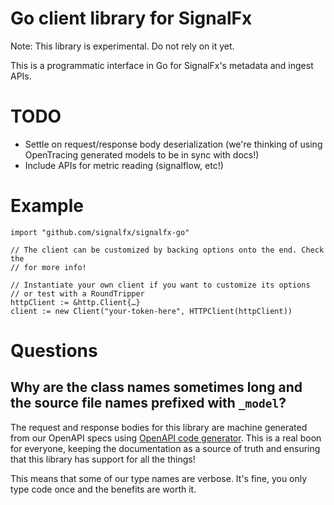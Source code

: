 # Go client library for SignalFx

Note: This library is experimental. Do not rely on it yet.

This is a programmatic interface in Go for SignalFx's metadata and ingest APIs.

# TODO

* Settle on request/response body deserialization (we're thinking of using OpenTracing generated models to be in sync with docs!)
* Include APIs for metric reading (signalflow, etc!)

# Example

```
import "github.com/signalfx/signalfx-go"

// The client can be customized by backing options onto the end. Check the
// for more info!

// Instantiate your own client if you want to customize its options
// or test with a RoundTripper
httpClient := &http.Client{…}
client := new Client("your-token-here", HTTPClient(httpClient))
```

# Questions

## Why are the class names sometimes long and the source file names prefixed with `_model`?

The request and response bodies for this library are machine generated from our OpenAPI specs using [OpenAPI code generator](https://github.com/OpenAPITools/openapi-generator). This is a real boon for everyone, keeping the documentation as a source of truth and ensuring that this library has support for all the things!

This means that some of our type names are verbose. It's fine, you only type code once and the benefits are worth it.
